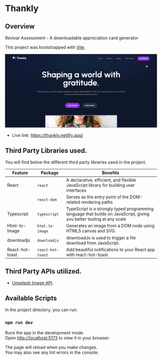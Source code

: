 # Thankly

## Overview
Revivar Assessment - A downloadable appreciation card generator

This project was bootstrapped with [Vite](https://vitejs.dev/guide/).

![Screenshot](https://github.com/Adedeji-Taiwo/Thankly/blob/main/src/assets/screenshot/thankly-home.png)

- Live link: https://thankly.netlify.app/

## Third Party Libraries used.

You will find below the different third party libraries used in the project.

| Feature  | Package | Benefits |
| ------------- | ------------- | ------------- |
| React  |  `react` | A declarative, efficient, and flexible JavaScript library for building user interfaces |
|  | `react-dom`  | Serves as the entry point of the DOM-related rendering paths  |
| Typescript | `typescript`  | TypeScript is a strongly typed programming language that builds on JavaScript, giving you better tooling at any scale |
| Html-to-Image | `html-to-image`  | Generates an image from a DOM node using HTML5 canvas and SVG. |
| downloadjs | `downloadjs`  | downloadJs is used to trigger a file download from JavaScript. |
| React-hot-toast | `react-hot-toast`  | Add beautiful notifications to your React app with react-hot-toast. |

## Third Party APIs utilized.
-  [Unsplash Image API](https://unsplash.com/developers).

## Available Scripts

In the project directory, you can run:

### `npm run dev`

Runs the app in the development mode.\
Open [http://localhost:5173](http://localhost:5173) to view it in your browser.

The page will reload when you make changes.\
You may also see any lint errors in the console.
